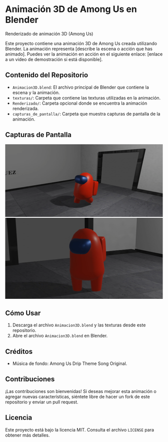 # Animación 3D de Among Us en Blender

Renderizado de animación 3D (Among Us)

Este proyecto contiene una animación 3D de Among Us creada utilizando Blender. La animación representa [describe la escena o acción que has animado]. Puedes ver la animación en acción en el siguiente enlace: [enlace a un video de demostración si está disponible].

## Contenido del Repositorio

- `Animacion3D.blend`: El archivo principal de Blender que contiene la escena y la animación.
- `texturas/`: Carpeta que contiene las texturas utilizadas en la animación.
- `Renderizado/`: Carpeta opcional donde se encuentra la animación renderizada.
- `capturas_de_pantalla/`: Carpeta que muestra capturas de pantalla de la animación.

## Capturas de Pantalla

![Captura de pantalla 1](blob/master/img1.png)
![Captura de pantalla 2](blob/master/img3.png)

## Cómo Usar

1. Descarga el archivo `Animacion3D.blend` y las texturas desde este repositorio.
2. Abre el archivo `Animacion3D.blend` en Blender.

## Créditos

- Música de fondo: Among Us Drip Theme Song Original.

## Contribuciones

¡Las contribuciones son bienvenidas! Si deseas mejorar esta animación o agregar nuevas características, siéntete libre de hacer un fork de este repositorio y enviar un pull request.

## Licencia

Este proyecto está bajo la licencia MIT. Consulta el archivo `LICENSE` para obtener más detalles.
